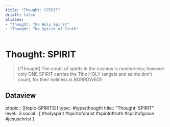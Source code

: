 ```yaml
---
title: "Thought: SPIRIT"
driaft: false
aliases:
- "Thought: The Holy Spirit"
- "Thought: The Spirit of Truth"
---
```

# Thought: SPIRIT
> [!Thought]
> The count of spirits in the cosmos is numberless; however only ONE SPIRIT carries the Title HOLY (angels and saints don’t count, for their holiness is BORROWED)! 

## Dataview
ptopic:: [[topic-SPIRITS]]
type:: #type/thought
title:: "Thought: SPIRIT"
level:: 3
social:: [ #holyspirit #spiritofchrist #spiritoftruth #spiritofgrace #jesuschrist ]